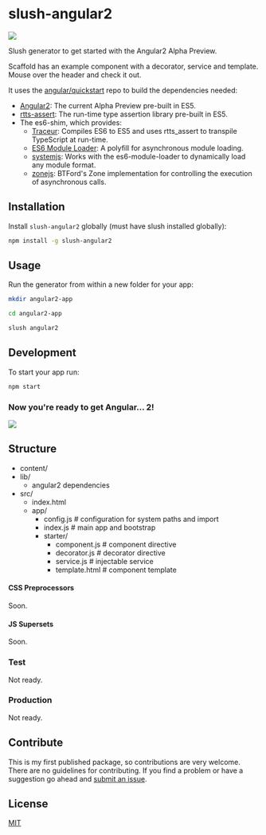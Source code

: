 slush-angular2
==============

![](http://thevelourfog.github.io/src/content/svg/shield.svg)

Slush generator to get started with the Angular2 Alpha Preview.

Scaffold has an example component with a decorator, service and template. Mouse over the header and check it out.

It uses the [angular/quickstart](https://github.com/angular/quickstart) repo to build the dependencies needed:
- [Angular2](https://www.npmjs.com/package/angular2): The current Alpha Preview pre-built in ES5.
- [rtts-assert](https://www.npmjs.com/package/rtts_assert): The run-time type assertion library pre-built in ES5.
- The es6-shim, which provides:
	- [Traceur](https://www.npmjs.com/package/traceur): Compiles ES6 to ES5 and uses rtts_assert to transpile TypeScript at run-time.
	- [ES6 Module Loader](https://www.npmjs.com/package/es6-module-loader): A polyfill for asynchronous module loading.
	- [systemjs](https://www.npmjs.com/package/systemjs): Works with the es6-module-loader to dynamically load any module format.
	- [zonejs](https://www.npmjs.com/package/zone.js): BTFord's Zone implementation for controlling the execution of asynchronous calls.

## Installation

Install `slush-angular2` globally (must have slush installed globally):

```bash
npm install -g slush-angular2
```

## Usage

Run the generator from within a new folder for your app:

```bash
mkdir angular2-app

cd angular2-app

slush angular2
```

## Development

To start your app run:

```bash
npm start
```

### Now you're ready to get Angular... 2!

![](http://i.imgur.com/85O2cvX.gif)

## Structure
- content/
- lib/
	- angular2 dependencies
- src/
	- index.html
	- app/
		- config.js # configuration for system paths and import
		- index.js # main app and bootstrap
		- starter/
			- component.js # component directive
			- decorator.js # decorator directive
			- service.js # injectable service
			- template.html # component template

#### CSS Preprocessors
Soon.

#### JS Supersets
Soon. 

### Test

Not ready.

### Production

Not ready.

## Contribute

This is my first published package, so contributions are very welcome. There are no guidelines for contributing. If you find a problem or have a suggestion go ahead and [submit an issue](https://github.com/thevelourfog/slush-angular2/issues).

## License

[MIT](https://github.com/thevelourfog/slush-angular2/blob/master/LICENSE)